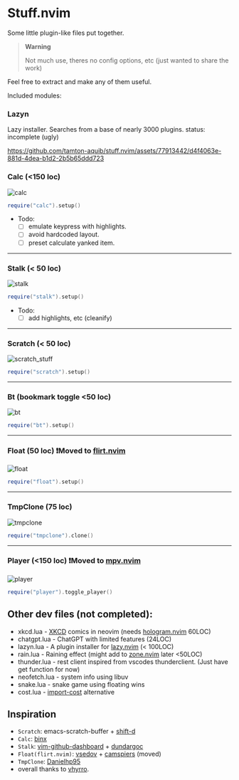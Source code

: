 # Stuff.nvim

Some little plugin-like files put together.
> **Warning**
> 
>  Not much use, theres no config options, etc 
> (just wanted to share the work)

Feel free to extract and make any of them useful.

Included modules:

### Lazyn
Lazy installer. Searches from a base of nearly 3000 plugins.
status: incomplete (ugly)


https://github.com/tamton-aquib/stuff.nvim/assets/77913442/d4f4063e-881d-4dea-b1d2-2b5b65ddd723



### Calc (<150 loc)
![calc](https://user-images.githubusercontent.com/77913442/183280043-b8e0b5bf-2fb3-41a8-b244-835743f1bdf3.gif)
```lua
require("calc").setup()
```

- Todo:
    - [ ] emulate keypress with highlights.
    - [ ] avoid hardcoded layout.
    - [ ] preset calculate yanked item.

---

### Stalk (< 50 loc)
![stalk](https://user-images.githubusercontent.com/77913442/183280315-56706519-1434-47a3-be45-5b3eeb5fa37b.gif)
```lua
require("stalk").setup()
```

- Todo:
    - [ ] add highlights, etc (cleanify)

---

### Scratch (< 50 loc)
![scratch_stuff](https://user-images.githubusercontent.com/77913442/183280873-986a68d0-ac3f-4dcc-97a5-6adc40035d05.gif)
```lua
require("scratch").setup()
```
---

### Bt (bookmark toggle <50 loc)
![bt](https://user-images.githubusercontent.com/77913442/183281125-8f7f03cd-58a9-44c0-a139-2f0f52a596de.gif)
```lua
require("bt").setup()
```
---

### Float (50 loc)  ❗Moved to [flirt.nvim](https://github.com/tamton-aquib/flirt.nvim)
![float](https://user-images.githubusercontent.com/77913442/183281327-eeafbd28-7287-4edd-a725-522280382b8d.gif)
```lua
require("float").setup()
```

---

### TmpClone (75 loc)
![tmpclone](https://user-images.githubusercontent.com/77913442/188803827-bc56d6d8-eae9-473b-b340-df4b5ba843d2.gif)
```lua
require("tmpclone").clone()
```

---

### Player (<150 loc) ❗Moved to [mpv.nvim](https://github.com/tamton-aquib/mpv.nvim)
![player](https://user-images.githubusercontent.com/77913442/206535745-e3e55f2a-99d9-418b-b2c4-b170a7615ccd.gif)
```lua
require("player").toggle_player()
```

## Other dev files (not completed):
- xkcd.lua - [XKCD](https://xkcd.com/) comics in neovim (needs [hologram.nvim](https://github.com/edluffy/hologram.nvim) 60LOC)
- chatgpt.lua - ChatGPT with limited features (24LOC)
- lazyn.lua - A plugin installer for [lazy.nvim](https://github.com/folke/lazy.nvim) (< 100LOC)
- rain.lua - Raining effect (might add to [zone.nvim](https://github.com/tamton-aquib/zone.nvim) later <50LOC)
- thunder.lua - rest client inspired from vscodes thunderclient. (Just have get function for now)
- neofetch.lua - system info using libuv
- snake.lua - snake game using floating wins
- cost.lua - [import-cost](https://github.com/wix/import-cost) alternative

## Inspiration
- `Scratch`: emacs-scratch-buffer + [shift-d](https://github.com/shift-d)
- `Calc`: [binx](https://github.com/BinxDot/)
- `Stalk`: [vim-github-dashboard](junegunn) + [dundargoc](https://github.com/dundargoc)
- `Float(flirt.nvim)`: [vsedov](https://github.com/vsedov) + [camspiers](https://github.com/camspiers/animate.vim) (moved)
- `TmpClone`: [Danielhp95](https://github.com/Danielhp95/tmpclone-nvim)
- overall thanks to [vhyrro](https://github.com/vhyrro).
